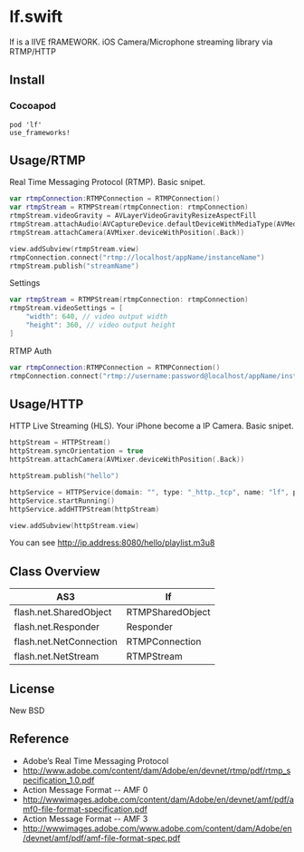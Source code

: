 # lf.swift
lf is a lIVE fRAMEWORK. iOS Camera/Microphone streaming library via RTMP/HTTP

## Install
### Cocoapod
    pod 'lf'
    use_frameworks!

## Usage/RTMP
Real Time Messaging Protocol (RTMP). Basic snipet.
```swift
var rtmpConnection:RTMPConnection = RTMPConnection()
var rtmpStream = RTMPStream(rtmpConnection: rtmpConnection)
rtmpStream.videoGravity = AVLayerVideoGravityResizeAspectFill
rtmpStream.attachAudio(AVCaptureDevice.defaultDeviceWithMediaType(AVMediaTypeAudio))
rtmpStream.attachCamera(AVMixer.deviceWithPosition(.Back))

view.addSubview(rtmpStream.view)
rtmpConnection.connect("rtmp://localhost/appName/instanceName")
rtmpStream.publish("streamName")
```
Settings
```swift
var rtmpStream = RTMPStream(rtmpConnection: rtmpConnection)
rtmpStream.videoSettings = [
    "width": 640, // video output width
    "height": 360, // video output height
]
```
RTMP Auth 
```swift
var rtmpConnection:RTMPConnection = RTMPConnection()
rtmpConnection.connect("rtmp://username:password@localhost/appName/instanceName")
```

## Usage/HTTP
HTTP Live Streaming (HLS). Your iPhone become a IP Camera. Basic snipet.
```swift
httpStream = HTTPStream()
httpStream.syncOrientation = true
httpStream.attachCamera(AVMixer.deviceWithPosition(.Back))

httpStream.publish("hello")

httpService = HTTPService(domain: "", type: "_http._tcp", name: "lf", port: 8080)
httpService.startRunning()
httpService.addHTTPStream(httpStream)

view.addSubview(httpStream.view)
```

You can see http://ip.address:8080/hello/playlist.m3u8 

## Class Overview
|AS3|lf|
|----|----|
|flash.net.SharedObject|RTMPSharedObject|
|flash.net.Responder|Responder|
|flash.net.NetConnection|RTMPConnection|
|flash.net.NetStream|RTMPStream|

## License
New BSD

## Reference
* Adobe’s Real Time Messaging Protocol
 * http://www.adobe.com/content/dam/Adobe/en/devnet/rtmp/pdf/rtmp_specification_1.0.pdf
* Action Message Format -- AMF 0
 * http://wwwimages.adobe.com/content/dam/Adobe/en/devnet/amf/pdf/amf0-file-format-specification.pdf
* Action Message Format -- AMF 3 
 * http://wwwimages.adobe.com/www.adobe.com/content/dam/Adobe/en/devnet/amf/pdf/amf-file-format-spec.pdf
